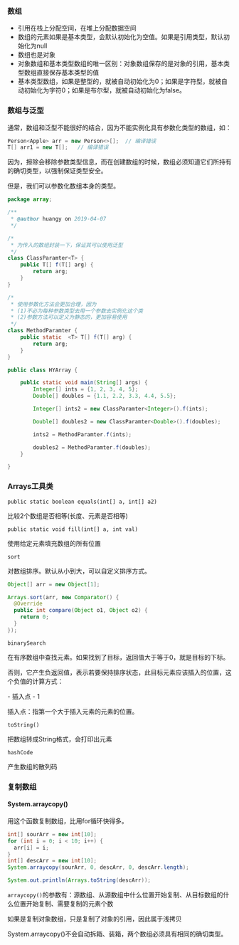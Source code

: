 ### 数组

- 引用在栈上分配空间，在堆上分配数据空间
- 数组的元素如果是基本类型，会默认初始化为空值。如果是引用类型，默认初始化为null
- 数组也是对象
- 对象数组和基本类型数组的唯一区别：对象数组保存的是对象的引用，基本类型数组直接保存基本类型的值
- 基本类型数组，如果是整型的，就被自动初始化为0；如果是字符型，就被自动初始化为字符0；如果是布尔型，就被自动初始化为false。



### 数组与泛型

通常，数组和泛型不能很好的结合，因为不能实例化具有参数化类型的数组，如：

```java
Person<Apple> arr = new Person<>[];  // 编译错误
T[] arr1 = new T[];   // 编译错误
```

因为，擦除会移除参数类型信息，而在创建数组的时候，数组必须知道它们所持有的确切类型，以强制保证类型安全。

但是，我们可以参数化数组本身的类型。

```java
package array;

/**
 * @author huangy on 2019-04-07
 */

/*
 * 为传入的数组封装一下，保证其可以使用泛型
 */
class ClassParamter<T> {
    public T[] f(T[] arg) {
        return arg;
    }
}

/*
 * 使用参数化方法会更加合理，因为
 * (1)不必为每种参数类型去用一个参数去实例化这个类
 * (2)参数方法可以定义为静态的，更加容易使用
 */
class MethodParamter {
    public static  <T> T[] f(T[] arg) {
        return arg;
    }
}

public class HYArray {

    public static void main(String[] args) {
        Integer[] ints = {1, 2, 3, 4, 5};
        Double[] doubles = {1.1, 2.2, 3.3, 4.4, 5.5};

        Integer[] ints2 = new ClassParamter<Integer>().f(ints);

        Double[] doubles2 = new ClassParamter<Double>().f(doubles);

        ints2 = MethodParamter.f(ints);

        doubles2 = MethodParamter.f(doubles);
    }

}
```



### Arrays工具类

`public static boolean equals(int[] a, int[] a2)` 

比较2个数组是否相等(长度、元素是否相等)



`public static void fill(int[] a, int val)` 

使用给定元素填充数组的所有位置



`sort`

 对数组排序。默认从小到大，可以自定义排序方式。

```java
Object[] arr = new Object[1];

Arrays.sort(arr, new Comparator() {
  @Override
  public int compare(Object o1, Object o2) {
    return 0;
  }
});
```





`binarySearch`

在有序数组中查找元素。如果找到了目标，返回值大于等于0，就是目标的下标。

否则，它产生负返回值，表示若要保持排序状态，此目标元素应该插入的位置，这个负值的计算方式：

\- 插入点 - 1

插入点：指第一个大于插入元素的元素的位置。



`toString()`

把数组转成String格式，会打印出元素



`hashCode`

产生数组的散列码



### 复制数组

#### System.arraycopy()

用这个函数复制数组，比用for循环快得多。

```java
int[] sourArr = new int[10];
for (int i = 0; i < 10; i++) {
  arr[i] = i;
}
int[] descArr = new int[10];
System.arraycopy(sourArr, 0, descArr, 0, descArr.length);

System.out.println(Arrays.toString(descArr));
```

`arraycopy()`的参数有：源数组、从源数组中什么位置开始复制、从目标数组的什么位置开始复制、需要复制的元素个数

如果是复制对象数组，只是复制了对象的引用，因此属于浅拷贝

System.arraycopy()不会自动拆箱、装箱，两个数组必须具有相同的确切类型。



